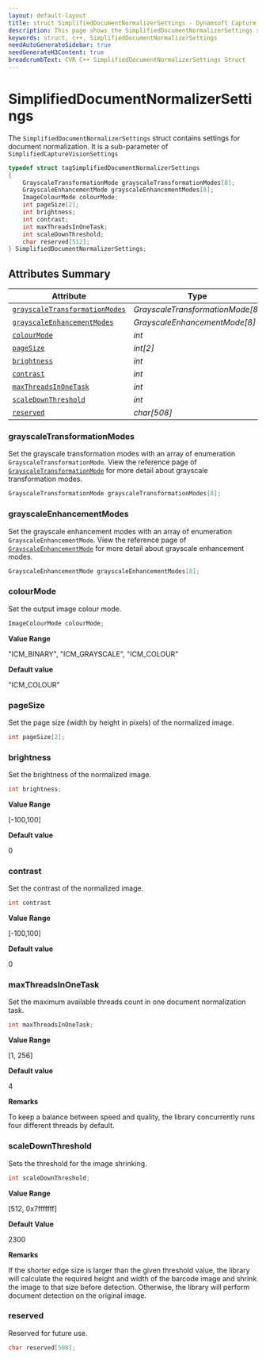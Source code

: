 ```yaml
---
layout: default-layout
title: struct SimplifiedDocumentNormalizerSettings - Dynamsoft Capture Vision C++ Edition API Reference
description: This page shows the SimplifiedDocumentNormalizerSettings struct of the CCaptureVisionRouter class of the Dynamsoft Capture Vision C++ Edition.
keywords: struct, c++, SimplifiedDocumentNormalizerSettings
needAutoGenerateSidebar: true
needGenerateH3Content: true
breadcrumbText: CVR C++ SimplifiedDocumentNormalizerSettings Struct
---
```


# SimplifiedDocumentNormalizerSettings

The `SimplifiedDocumentNormalizerSettings` struct contains settings for document normalization. It is a sub-parameter of `SimplifiedCaptureVisionSettings`

```cpp
typedef struct tagSimplifiedDocumentNormalizerSettings
{
    GrayscaleTransformationMode grayscaleTransformationModes[8];     
    GrayscaleEnhancementMode grayscaleEnhancementModes[8];     
    ImageColourMode colourMode;    
    int pageSize[2];    
    int brightness;    
    int contrast;    
    int maxThreadsInOneTask;    
    int scaleDownThreshold;    
    char reserved[512];
} SimplifiedDocumentNormalizerSettings;

```

## Attributes Summary

| Attribute | Type |
| --------- | ---- |
| [`grayscaleTransformationModes`](#grayscaletransformationmodes) | *GrayscaleTransformationMode[8]* |
| [`grayscaleEnhancementModes`](#grayscaleenhancementmodes) | *GrayscaleEnhancementMode[8]* |
| [`colourMode`](#colourmode) | *int* |
| [`pageSize`](#pagesize) | *int[2]* |
| [`brightness`](#brightness) | *int* |
| [`contrast`](#contrast) | *int* |
| [`maxThreadsInOneTask`](#maxthreadsinonetask) | *int* |
| [`scaleDownThreshold`](#scaledownthreshold) | *int* |
| [`reserved`](#reserved) | *char[508]* |

### grayscaleTransformationModes

Set the grayscale transformation modes with an array of enumeration `GrayscaleTransformationMode`. View the reference page of <a href="{{ site.dcv_enumerations}}core/grayscale-transformation-mode.html?src=cpp&&lang=cpp" target="_blank">`GrayscaleTransformationMode`</a> for more detail about grayscale transformation modes.

```cpp
GrayscaleTransformationMode grayscaleTransformationModes[8];
```

### grayscaleEnhancementModes

Set the grayscale enhancement modes with an array of enumeration `GrayscaleEnhancementMode`. View the reference page of <a href="{{ site.dcv_enumerations}}core/grayscale-enhancement-mode.html?src=cpp&&lang=cpp" target="_blank">`GrayscaleEnhancementMode`</a> for more detail about grayscale enhancement modes.

```cpp
GrayscaleEnhancementMode grayscaleEnhancementModes[8];
```

### colourMode

Set the output image colour mode.

```cpp
ImageColourMode colourMode;
```

**Value Range**

"ICM_BINARY", "ICM_GRAYSCALE", "ICM_COLOUR"

**Default value**

"ICM_COLOUR"

### pageSize

Set the page size (width by height in pixels) of the normalized image.

```cpp
int pageSize[2];
```


### brightness

Set the brightness of the normalized image.

```cpp
int brightness;
```

**Value Range**

[-100,100]

**Default value**

0

### contrast

Set the contrast of the normalized image.

```cpp
int contrast   
```

**Value Range**

[-100,100]

**Default value**

0

### maxThreadsInOneTask

Set the maximum available threads count in one document normalization task.

```cpp
int maxThreadsInOneTask;
```

**Value Range**

[1, 256]

**Default value**

4

**Remarks**

To keep a balance between speed and quality, the library concurrently runs four different threads by default.

### scaleDownThreshold

Sets the threshold for the image shrinking.

```cpp
int scaleDownThreshold;
```

**Value Range**

[512, 0x7fffffff]

**Default Value**

2300

**Remarks**

If the shorter edge size is larger than the given threshold value, the library will calculate the required height and width of the barcode image and shrink the image to that size before detection. Otherwise, the library will perform document detection on the original image.

### reserved

Reserved for future use.

```cpp
char reserved[508];
```
